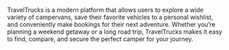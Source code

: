 TravelTrucks is a modern platform that allows users to explore a wide variety of campervans, save their favorite vehicles to a personal wishlist, and conveniently make bookings for their next adventure. Whether you’re planning a weekend getaway or a long road trip, TravelTrucks makes it easy to find, compare, and secure the perfect camper for your journey.
